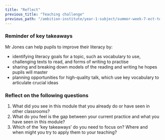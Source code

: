 ```yaml
---
title: "Reflect"
previous_title: "Teaching challenge"
previous_path: "/ambition-institute/year-1-subject/summer-week-7-ect-teaching-challenge"
---
```





### Reminder of key takeaways
Mr Jones can help pupils to improve their literacy by:
- identifying literacy goals for a topic, such as vocabulary to use, challenging texts to read, and forms of writing to practise 
- sharing and breaking down models of the reading and writing he hopes pupils will master 
- planning opportunities for high-quality talk, which use key vocabulary to articulate crucial ideas




### Reflect on the following questions
1. What did you see in this module that you already do or have seen in other classrooms?
2. What do you feel is the gap between your current practice and what you have seen in this module?
3. Which of the ‘key takeaways’ do you need to focus on? Where and when might you try to apply them to your teaching?


